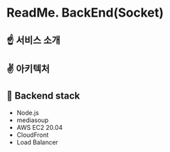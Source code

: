 # ReadMe. BackEnd(Socket)
## ☝ 서비스 소개

## ✌ 아키텍처

## 🔑 Backend stack
* Node.js 
* mediasoup
* AWS EC2 20.04
* CloudFront
* Load Balancer




